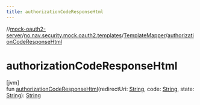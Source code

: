 ```yaml
---
title: authorizationCodeResponseHtml
---
```

//[mock-oauth2-server](../../../index.html)/[no.nav.security.mock.oauth2.templates](../index.html)/[TemplateMapper](index.html)/[authorizationCodeResponseHtml](authorization-code-response-html.html)



# authorizationCodeResponseHtml



[jvm]\
fun [authorizationCodeResponseHtml](authorization-code-response-html.html)(redirectUri: [String](https://kotlinlang.org/api/latest/jvm/stdlib/kotlin/-string/index.html), code: [String](https://kotlinlang.org/api/latest/jvm/stdlib/kotlin/-string/index.html), state: [String](https://kotlinlang.org/api/latest/jvm/stdlib/kotlin/-string/index.html)): [String](https://kotlinlang.org/api/latest/jvm/stdlib/kotlin/-string/index.html)




